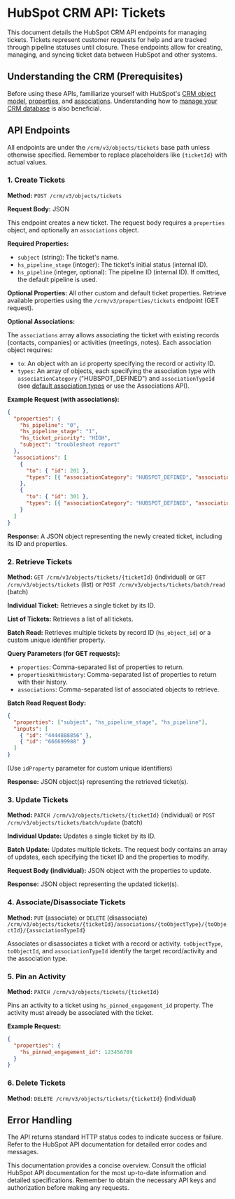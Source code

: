 # HubSpot CRM API: Tickets

This document details the HubSpot CRM API endpoints for managing tickets. Tickets represent customer requests for help and are tracked through pipeline statuses until closure.  These endpoints allow for creating, managing, and syncing ticket data between HubSpot and other systems.

## Understanding the CRM (Prerequisites)

Before using these APIs, familiarize yourself with HubSpot's [CRM object model](link-to-hubspot-crm-object-model-documentation), [properties](link-to-hubspot-properties-api-documentation), and [associations](link-to-hubspot-associations-api-documentation).  Understanding how to [manage your CRM database](link-to-hubspot-crm-database-management) is also beneficial.

## API Endpoints

All endpoints are under the `/crm/v3/objects/tickets` base path unless otherwise specified.  Remember to replace placeholders like `{ticketId}` with actual values.

### 1. Create Tickets

**Method:** `POST /crm/v3/objects/tickets`

**Request Body:** JSON

This endpoint creates a new ticket.  The request body requires a `properties` object, and optionally an `associations` object.

**Required Properties:**

* `subject` (string): The ticket's name.
* `hs_pipeline_stage` (integer): The ticket's initial status (internal ID).
* `hs_pipeline` (integer, optional): The pipeline ID (internal ID). If omitted, the default pipeline is used.

**Optional Properties:**  All other custom and default ticket properties.  Retrieve available properties using the `/crm/v3/properties/tickets` endpoint (GET request).

**Optional Associations:**

The `associations` array allows associating the ticket with existing records (contacts, companies) or activities (meetings, notes).  Each association object requires:

* `to`:  An object with an `id` property specifying the record or activity ID.
* `types`: An array of objects, each specifying the association type with `associationCategory` ("HUBSPOT_DEFINED") and `associationTypeId` (see [default association types](link-to-hubspot-default-association-types) or use the Associations API).


**Example Request (with associations):**

```json
{
  "properties": {
    "hs_pipeline": "0",
    "hs_pipeline_stage": "1",
    "hs_ticket_priority": "HIGH",
    "subject": "troubleshoot report"
  },
  "associations": [
    {
      "to": { "id": 201 },
      "types": [{ "associationCategory": "HUBSPOT_DEFINED", "associationTypeId": 16 }]
    },
    {
      "to": { "id": 301 },
      "types": [{ "associationCategory": "HUBSPOT_DEFINED", "associationTypeId": 26 }]
    }
  ]
}
```

**Response:**  A JSON object representing the newly created ticket, including its ID and properties.


### 2. Retrieve Tickets

**Method:** `GET /crm/v3/objects/tickets/{ticketId}` (individual) or `GET /crm/v3/objects/tickets` (list) or `POST /crm/v3/objects/tickets/batch/read` (batch)

**Individual Ticket:** Retrieves a single ticket by its ID.

**List of Tickets:** Retrieves a list of all tickets.

**Batch Read:** Retrieves multiple tickets by record ID (`hs_object_id`) or a custom unique identifier property.

**Query Parameters (for GET requests):**

* `properties`: Comma-separated list of properties to return.
* `propertiesWithHistory`: Comma-separated list of properties to return with their history.
* `associations`: Comma-separated list of associated objects to retrieve.

**Batch Read Request Body:**

```json
{
  "properties": ["subject", "hs_pipeline_stage", "hs_pipeline"],
  "inputs": [
    { "id": "4444888856" },
    { "id": "666699988" }
  ]
}
```

(Use `idProperty` parameter for custom unique identifiers)

**Response:** JSON object(s) representing the retrieved ticket(s).


### 3. Update Tickets

**Method:** `PATCH /crm/v3/objects/tickets/{ticketId}` (individual) or `POST /crm/v3/objects/tickets/batch/update` (batch)

**Individual Update:** Updates a single ticket by its ID.

**Batch Update:** Updates multiple tickets.  The request body contains an array of updates, each specifying the ticket ID and the properties to modify.

**Request Body (individual):**  JSON object with the properties to update.

**Response:** JSON object representing the updated ticket(s).


### 4. Associate/Disassociate Tickets

**Method:** `PUT` (associate) or `DELETE` (disassociate) `/crm/v3/objects/tickets/{ticketId}/associations/{toObjectType}/{toObjectId}/{associationTypeId}`

Associates or disassociates a ticket with a record or activity.  `toObjectType`, `toObjectId`, and `associationTypeId` identify the target record/activity and the association type.


### 5. Pin an Activity

**Method:** `PATCH /crm/v3/objects/tickets/{ticketId}`

Pins an activity to a ticket using `hs_pinned_engagement_id` property.  The activity must already be associated with the ticket.

**Example Request:**

```json
{
  "properties": {
    "hs_pinned_engagement_id": 123456789
  }
}
```


### 6. Delete Tickets

**Method:** `DELETE /crm/v3/objects/tickets/{ticketId}` (individual)


## Error Handling

The API returns standard HTTP status codes to indicate success or failure.  Refer to the HubSpot API documentation for detailed error codes and messages.


This documentation provides a concise overview. Consult the official HubSpot API documentation for the most up-to-date information and detailed specifications.  Remember to obtain the necessary API keys and authorization before making any requests.
